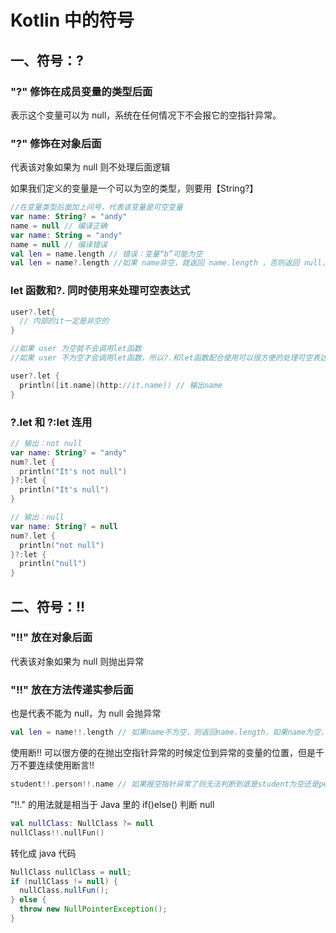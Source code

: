 # Kotlin 中的符号

## 一、符号：?

### "?" 修饰在成员变量的类型后面
表示这个变量可以为 null，系统在任何情况下不会报它的空指针异常。  

### "?" 修饰在对象后面
代表该对象如果为 null 则不处理后面逻辑  

如果我们定义的变量是一个可以为空的类型，则要用【String?】

```kotlin
//在变量类型后面加上问号，代表该变量是可空变量 
var name: String? = "andy"
name = null // 编译正确
var name: String = "andy"
name = null // 编译错误
val len = name.length // 错误：变量“b”可能为空
val len = name?.length //如果 name非空，就返回 name.length ，否则返回 null，这个表达式的类型是 Int?
```

### let 函数和?. 同时使用来处理可空表达式

```kotlin
user?.let{ 
  // 内部的it一定是非空的
}

//如果 user 为空就不会调用let函数
//如果 user 不为空才会调用let函数，所以?.和let函数配合使用可以很方便的处理可空表达式

user?.let { 
  println([it.name](http://it.name)) // 输出name
} 
```

### ?.let 和 ?:let 连用

```kotlin
// 输出：not null
var name: String? = "andy"
num?.let {
  println("It's not null")
}?:let {
  println("It's null")
}

// 输出：null
var name: String? = null
num?.let {
  println("not null")
}?:let {
  println("null")
}

```

## 二、符号：!!

### "!!" 放在对象后面
代表该对象如果为 null 则抛出异常

### "!!" 放在方法传递实参后面
也是代表不能为 null，为 null 会抛异常

```kotlin
val len = name!!.length // 如果name不为空，则返回name.length，如果name为空，则抛出异常NullPointerException 
```

使用断!! 可以很方便的在抛出空指针异常的时候定位到异常的变量的位置，但是千万不要连续使用断言!!

```kotlin
student!!.person!!.name // 如果报空指针异常了则无法判断到底是student为空还是person为空，所以不要连续使用断言!! 
```

"!!." 的用法就是相当于 Java 里的 if()else() 判断 null

```kotlin
val nullClass: NullClass ?= null
nullClass!!.nullFun() 
```

转化成 java 代码

```java
NullClass nullClass = null;
if (nullClass != null) {
  nullClass.nullFun();
} else {
  throw new NullPointerException();
}
```

